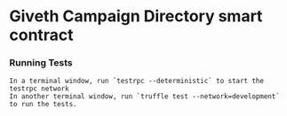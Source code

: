 # Giveth Campaign Directory smart contract

### Running Tests

    In a terminal window, run `testrpc --deterministic` to start the testrpc network
    In another terminal window, run `truffle test --network=development` to run the tests.
